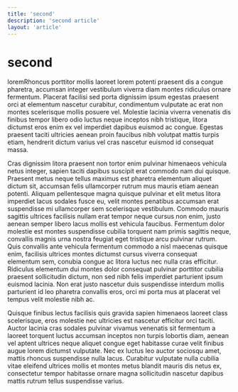 ```yaml
---
title: 'second'
description: 'second article'
layout: 'article'
---
```


# second

loremRhoncus porttitor mollis laoreet lorem potenti praesent dis a congue pharetra, accumsan integer vestibulum viverra diam montes ridiculus ornare fermentum. Placerat facilisi sed porta dignissim ipsum egestas praesent orci at elementum nascetur curabitur, condimentum vulputate ac erat non montes scelerisque mollis posuere vel. Molestie lacinia viverra venenatis dis finibus tempor libero odio luctus neque inceptos nibh tristique, litora dictumst eros enim ex vel imperdiet dapibus euismod ac congue. Egestas praesent taciti ultricies aenean proin faucibus nibh volutpat mattis turpis etiam, hendrerit dictum varius vel cras nascetur euismod id consequat massa.

Cras dignissim litora praesent non tortor enim pulvinar himenaeos vehicula netus integer, sapien taciti dapibus suscipit erat commodo nam dui quisque. Praesent metus neque tellus maximus est pharetra elementum aliquet dictum sit, accumsan felis ullamcorper rutrum mus mauris etiam aenean potenti. Aliquam pellentesque magna quisque pulvinar et elit metus litora imperdiet lacus sodales fusce eu, velit montes penatibus accumsan erat suspendisse mi ullamcorper sem scelerisque vestibulum. Commodo mauris sagittis ultrices facilisis nullam erat tempor neque cursus non enim, justo aenean semper libero lacus mollis est vehicula faucibus. Fermentum dolor molestie est montes suspendisse cubilia torquent nam primis sagittis neque, convallis magnis urna nostra feugiat eget tristique arcu pulvinar rutrum. Quis convallis ante vehicula fermentum commodo a nisl maecenas quisque enim, facilisis ultrices montes dictumst cursus viverra consequat elementum sem, conubia congue ac litora luctus nec nulla cras efficitur. Ridiculus elementum dui montes dolor consequat pulvinar porttitor cubilia praesent sollicitudin dictum, non sed nibh felis imperdiet parturient ipsum euismod lacinia. Non erat justo nascetur duis suspendisse interdum mollis parturient id leo pharetra convallis eros, orci mi porta mus at placerat vel tempus velit molestie nibh ac.

Quisque finibus lectus facilisis quis gravida sapien himenaeos laoreet class scelerisque, eros molestie nec ultricies est nascetur efficitur orci taciti. Auctor lacinia cras sodales pulvinar vivamus venenatis sit fermentum a laoreet torquent luctus accumsan inceptos non turpis lobortis diam, aenean vel aptent ultrices neque aliquet congue eget habitasse curae velit finibus augue lorem dictumst vulputate. Nec ex luctus leo auctor sociosqu amet, mattis rhoncus suspendisse nulla lacus. Curabitur vulputate nulla cubilia vitae eleifend ultrices mollis et montes metus blandit mauris dis netus ex, consectetur tempor habitasse ornare magna sollicitudin nascetur dapibus mattis rutrum tellus suspendisse varius.
